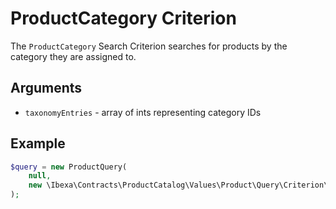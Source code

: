 # ProductCategory Criterion

The `ProductCategory` Search Criterion searches for products by the category they are assigned to.

## Arguments

- `taxonomyEntries` - array of ints representing category IDs

## Example

``` php
$query = new ProductQuery(
    null,
    new \Ibexa\Contracts\ProductCatalog\Values\Product\Query\Criterion\ProductCategory([2, 3])
);
```
